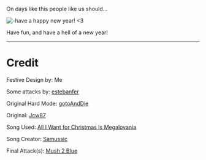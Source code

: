 On days like this people like us should...

![-have a happy new year! <3](https://www.demirramon.com/gen/undertale_text_box.gif?text=Have%20a%20hell%20of%20a%20new%20year.&box=undertale&boxcolor=white&character=custom&url=https%3A%2F%2Fgithub.com%2Fkayos156%2FHellofaXmas%2Fraw%2Fgh-pages%2Floading-logo.png&charcolor=white&font=comicsans&asterisk=true&mode=regular&animate=true)

Have fun, and have a hell of a new year!

________________________________________________________________________________

# Credit

Festive Design by: Me

Some attacks by: [estebanfer](https://www.reddit.com/user/estebanfer)

Original Hard Mode: [gotoAndDie](https://github.com/gotoAndDie)

Original: [Jcw87](https://github.com/Jcw87)

Song Used: [All I Want for Christmas Is Megalovania](https://www.youtube.com/watch?v=fgCSzkIvrXM)

Song Creator: [Samussic](https://www.youtube.com/channel/UCa6SvabLRXsPas0-P5bQX6w)

Final Attack(s): [Mush 2 Blue](https://www.youtube.com/channel/UCMHwpcP2P4AbV1tDgz5N5XA)

